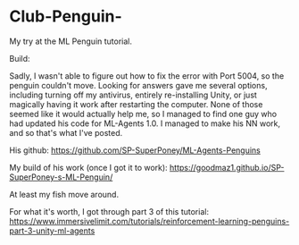 # Club-Penguin-
My try at the ML Penguin tutorial. 

Build: 

Sadly, I wasn't able to figure out how to fix the error with Port 5004, so the penguin couldn't move. Looking for answers gave me several options, including turning off my antivirus, entirely re-installing Unity, or just magically having it work after restarting the computer. None of those seemed like it would actually help me, so I managed to find one guy who had updated his code for ML-Agents 1.0. I managed to make his NN work, and so that's what I've posted. 


His github: https://github.com/SP-SuperPoney/ML-Agents-Penguins


My build of his work (once I got it to work): https://goodmaz1.github.io/SP-SuperPoney-s-ML-Penguin/

At least my fish move around.

For what it's worth, I got through part 3 of this tutorial: https://www.immersivelimit.com/tutorials/reinforcement-learning-penguins-part-3-unity-ml-agents
